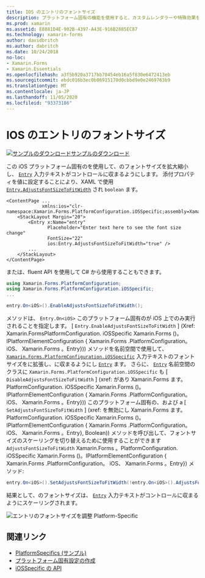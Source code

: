 ```yaml
---
title: IOS のエントリのフォントサイズ
description: プラットフォーム固有の機能を使用すると、カスタムレンダラーや特殊効果を実装することなく、特定のプラットフォームでのみ使用できる機能を使用できます。 この記事では、エントリのフォントサイズをスケールする iOS プラットフォーム固有のを使用する方法について説明します。
ms.prod: xamarin
ms.assetid: E8881D4E-902B-4397-A43E-916B2885EC87
ms.technology: xamarin-forms
author: davidbritch
ms.author: dabritch
ms.date: 10/24/2018
no-loc:
- Xamarin.Forms
- Xamarin.Essentials
ms.openlocfilehash: a3f5b920a3717bb70454eb16a5f830e6472413eb
ms.sourcegitcommit: ebdc016b3ec0b06915170d0cbbd9e0e2469763b9
ms.translationtype: MT
ms.contentlocale: ja-JP
ms.lasthandoff: 11/05/2020
ms.locfileid: "93373186"
---
```

# <a name="entry-font-size-on-ios"></a>IOS のエントリのフォントサイズ

[![サンプルのダウンロード](~/media/shared/download.png)サンプルのダウンロード](/samples/xamarin/xamarin-forms-samples/userinterface-platformspecifics)

この iOS プラットフォーム固有のを使用して、のフォントサイズを拡大縮小し、 [`Entry`](xref:Xamarin.Forms.Entry) 入力テキストがコントロールに収まるようにします。 添付プロパティを値に設定することにより、XAML で使用 [`Entry.AdjustsFontSizeToFitWidth`](xref:Xamarin.Forms.PlatformConfiguration.iOSSpecific.Entry.AdjustsFontSizeToFitWidthProperty) され `boolean` ます。

```xaml
<ContentPage ...
             xmlns:ios="clr-namespace:Xamarin.Forms.PlatformConfiguration.iOSSpecific;assembly=Xamarin.Forms.Core"
    <StackLayout Margin="20">
        <Entry x:Name="entry"
               Placeholder="Enter text here to see the font size change"
               FontSize="22"
               ios:Entry.AdjustsFontSizeToFitWidth="true" />
        ...
    </StackLayout>
</ContentPage>
```

または、fluent API を使用して C# から使用することもできます。

```csharp
using Xamarin.Forms.PlatformConfiguration;
using Xamarin.Forms.PlatformConfiguration.iOSSpecific;
...

entry.On<iOS>().EnableAdjustsFontSizeToFitWidth();
```

メソッドは、 `Entry.On<iOS>` このプラットフォーム固有のが iOS 上でのみ実行されることを指定します。 [ `Entry.EnableAdjustsFontSizeToFitWidth` ] (Xref: Xamarin.FormsPlatformConfiguration. iOSSpecific Xamarin.Forms ()。IPlatformElementConfiguration { Xamarin.Forms .PlatformConfiguration。 iOS、 Xamarin.Forms 。Entry})) メソッドを名前空間で使用して、 [`Xamarin.Forms.PlatformConfiguration.iOSSpecific`](xref:Xamarin.Forms.PlatformConfiguration.iOSSpecific) 入力テキストのフォントサイズをに拡張し、に収まるようにし [`Entry`](xref:Xamarin.Forms.Entry) ます。 さらに、 [`Entry`](xref:Xamarin.Forms.PlatformConfiguration.iOSSpecific.Entry) 名前空間のクラスに `Xamarin.Forms.PlatformConfiguration.iOSSpecific` も [ `DisableAdjustsFontSizeToFitWidth` ] (xref: があり Xamarin.Forms ます。PlatformConfiguration. iOSSpecific Xamarin.Forms ()。IPlatformElementConfiguration { Xamarin.Forms .PlatformConfiguration。 iOS、 Xamarin.Forms 。Entry})) このプラットフォーム固有の、および a [ `SetAdjustsFontSizeToFitWidth` ] (xref: を無効にし Xamarin.Forms ます。PlatformConfiguration. iOSSpecific Xamarin.Forms ()。IPlatformElementConfiguration { Xamarin.Forms .PlatformConfiguration。 iOS、 Xamarin.Forms 。Entry}, Boolean)) メソッドを呼び出して、フォントサイズのスケーリングを切り替えるために使用することができます `AdjustsFontSizeToFitWidth` Xamarin.Forms 。PlatformConfiguration. iOSSpecific Xamarin.Forms ()。IPlatformElementConfiguration { Xamarin.Forms .PlatformConfiguration。 iOS、 Xamarin.Forms 。Entry}) メソッド:

```csharp
entry.On<iOS>().SetAdjustsFontSizeToFitWidth(!entry.On<iOS>().AdjustsFontSizeToFitWidth());
```

結果として、のフォントサイズは、 [`Entry`](xref:Xamarin.Forms.Entry) 入力テキストがコントロールに収まるようにスケーリングされます。

![エントリのフォントサイズを調整 Platform-Specific](entry-font-size-images/entry-font-size.png)

## <a name="related-links"></a>関連リンク

- [PlatformSpecifics (サンプル)](/samples/xamarin/xamarin-forms-samples/userinterface-platformspecifics)
- [プラットフォーム固有設定の作成](~/xamarin-forms/platform/platform-specifics/index.md#creating-platform-specifics)
- [iOSSpecific の API](xref:Xamarin.Forms.PlatformConfiguration.iOSSpecific)